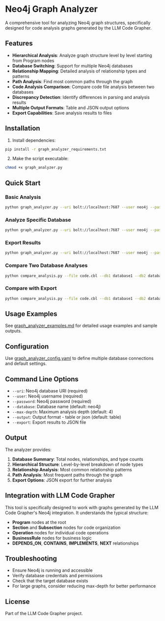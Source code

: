 # Neo4j Graph Analyzer

A comprehensive tool for analyzing Neo4j graph structures, specifically designed for code analysis graphs generated by the LLM Code Grapher.

## Features

- **Hierarchical Analysis**: Analyze graph structure level by level starting from Program nodes
- **Database Switching**: Support for multiple Neo4j databases
- **Relationship Mapping**: Detailed analysis of relationship types and patterns
- **Path Analysis**: Find most common paths through the graph
- **Code Analysis Comparison**: Compare code file analysis between two databases
- **Discrepancy Detection**: Identify differences in parsing and analysis results
- **Multiple Output Formats**: Table and JSON output options
- **Export Capabilities**: Save analysis results to files

## Installation

1. Install dependencies:
```bash
pip install -r graph_analyzer_requirements.txt
```

2. Make the script executable:
```bash
chmod +x graph_analyzer.py
```

## Quick Start

### Basic Analysis
```bash
python graph_analyzer.py --uri bolt://localhost:7687 --user neo4j --password password
```

### Analyze Specific Database
```bash
python graph_analyzer.py --uri bolt://localhost:7687 --user neo4j --password password --database fraud_db
```

### Export Results
```bash
python graph_analyzer.py --uri bolt://localhost:7687 --user neo4j --password password --export analysis.json
```

### Compare Two Database Analyses
```bash
python compare_analysis.py --file code.cbl --db1 database1 --db2 database2
```

### Compare with Export
```bash
python compare_analysis.py --file code.cbl --db1 database1 --db2 database2 --export comparison.json
```

## Usage Examples

See [graph_analyzer_examples.md](graph_analyzer_examples.md) for detailed usage examples and sample outputs.

## Configuration

Use [graph_analyzer_config.yaml](graph_analyzer_config.yaml) to define multiple database connections and default settings.

## Command Line Options

- `--uri`: Neo4j database URI (required)
- `--user`: Neo4j username (required)
- `--password`: Neo4j password (required)
- `--database`: Database name (default: neo4j)
- `--max-depth`: Maximum analysis depth (default: 4)
- `--output`: Output format - table or json (default: table)
- `--export`: Export results to JSON file

## Output

The analyzer provides:

1. **Database Summary**: Total nodes, relationships, and type counts
2. **Hierarchical Structure**: Level-by-level breakdown of node types
3. **Relationship Analysis**: Most common relationship patterns
4. **Path Analysis**: Most frequent paths through the graph
5. **Export Options**: JSON export for further analysis

## Integration with LLM Code Grapher

This tool is specifically designed to work with graphs generated by the LLM Code Grapher's Neo4j integration. It understands the typical structure:

- **Program** nodes at the root
- **Section** and **Subsection** nodes for code organization
- **Operation** nodes for individual code operations
- **BusinessRule** nodes for business logic
- **DEPENDS_ON**, **CONTAINS**, **IMPLEMENTS**, **NEXT** relationships

## Troubleshooting

- Ensure Neo4j is running and accessible
- Verify database credentials and permissions
- Check that the target database exists
- For large graphs, consider reducing max-depth for better performance

## License

Part of the LLM Code Grapher project.
